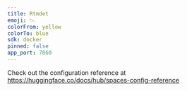 ```yaml
---
title: Rtmdet
emoji: 📉
colorFrom: yellow
colorTo: blue
sdk: docker
pinned: false
app_port: 7860
---
```


Check out the configuration reference at https://huggingface.co/docs/hub/spaces-config-reference
